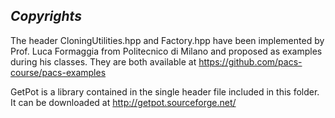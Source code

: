 ## *Copyrights*

The header CloningUtilities.hpp and Factory.hpp have been implemented by
Prof. Luca Formaggia from Politecnico di Milano and proposed as examples during
his classes. They are both available at https://github.com/pacs-course/pacs-examples

GetPot is a library contained in the single header file included in this folder.
It can be downloaded at http://getpot.sourceforge.net/
